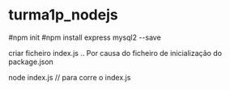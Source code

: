 # turma1p_nodejs

#npm init 
#npm install express mysql2 --save

criar ficheiro index.js .. Por causa do ficheiro de inicialização do package.json 

node index.js // para corre o index.js